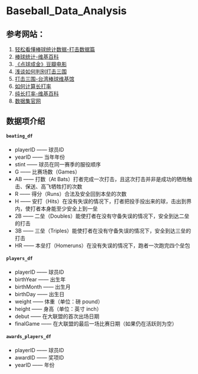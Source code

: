 # Baseball_Data_Analysis
## 参考网站：
1. [轻松看懂棒球统计数据-打击数据篇](http://terryex.pixnet.net/blog/post/36215363)
2. [棒球统计-维基百科](https://zh.wikipedia.org/wiki/%E6%A3%92%E7%90%83%E7%B5%B1%E8%A8%88)
3. [《点球成金》豆瓣电影](https://movie.douban.com/subject/3023164/)
4. [浅谈如何判别打击三围](https://www.sportsv.net/articles/13549)
5. [打击三围-台湾棒球维基馆](http://twbsball.dils.tku.edu.tw/wiki/index.php/%E6%89%93%E6%93%8A%E4%B8%89%E5%9C%8D)
6. [如何计算长打率](http://www.wikihow.com/Calculate-Slugging-Percentage)
7. [纯长打率-维基百科](https://zh.wikipedia.org/wiki/%E7%B4%94%E9%95%B7%E6%89%93%E7%8E%87)
8. [数据集官网](http://www.seanlahman.com/baseball-archive/statistics/)

## 数据项介绍
#### `beating_df`
* playerID  —— 球员ID
* yearID —— 当年年份
* stint —— 球员在同一赛季的服役顺序
* G —— 比赛场数（Games）
* AB —— 打数（At Bats）打者完成一次打击，且这次打击并非是成功的牺牲触击、保送、高飞牺牲打的次数
* R —— 得分（Runs）合法及安全回到本垒的次数
* H —— 安打（Hits）在没有失误的情况下，打者把投手投出来的球，击出到界内，使打者本身能至少安全上到一垒
* 2B —— 二垒（Doubles）能使打者在没有守备失误的情况下，安全到达二垒的打击
* 3B —— 三垒（Triples）能使打者在没有守备失误的情况下，安全到达三垒的打击
* HR —— 本垒打（Homeruns）在没有失误的情况下，跑者一次跑完四个垒包

#### `players_df`
* playerID —— 球员ID
* birthYear —— 出生年
* birthMonth —— 出生月
* birthDay —— 出生日
* weight —— 体重（单位：磅 pound）
* height —— 身高（单位：英寸 inch）
* debut —— 在大联盟的首次出场日期
* finalGame —— 在大联盟的最后一场比赛日期（如果仍在活跃则为空）

#### `awards_players_df`
* playerID —— 球员ID
* awardID —— 奖项ID
* yearID —— 年份
